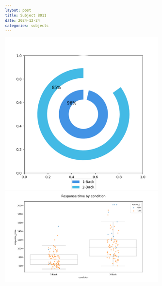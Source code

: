 ```yaml
---
layout: post
title: Subject 8011
date: 2024-12-24
categories: subjects
---
```


![](data/8011/run-13/8011_accuracy_by_condition.png)
![](data/8011/run-13/8011_response_time_by_condition.png)
